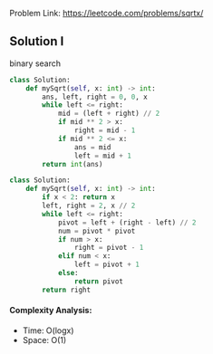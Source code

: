Problem Link: https://leetcode.com/problems/sqrtx/



## Solution I
binary search

```python
class Solution:
    def mySqrt(self, x: int) -> int:
        ans, left, right = 0, 0, x
        while left <= right:
            mid = (left + right) // 2
            if mid ** 2 > x:
                right = mid - 1
            if mid ** 2 <= x:
                ans = mid
                left = mid + 1
        return int(ans)

class Solution:
    def mySqrt(self, x: int) -> int:
        if x < 2: return x
        left, right = 2, x // 2
        while left <= right:
            pivot = left + (right - left) // 2
            num = pivot * pivot
            if num > x:
                right = pivot - 1
            elif num < x:
                left = pivot + 1
            else:
                return pivot
        return right
```

#### Complexity Analysis:
- Time: O(logx)
- Space: O(1)